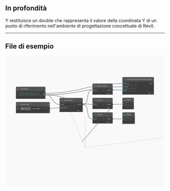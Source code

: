 ## In profondità
Y restituisce un double che rappresenta il valore della coordinata Y di un punto di riferimento nell'ambiente di progettazione concettuale di Revit.
___
## File di esempio

![Y](./Autodesk.DesignScript.Geometry.Vector.Y_img.jpg)

